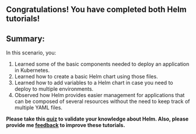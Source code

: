 ## Congratulations! You have completed both Helm tutorials!

## Summary:

In this scenario, you:

1. Learned some of the basic components needed to deploy an application in Kubernetes.
2. Learned how to create a basic Helm chart using those files.
3. Learned how to add variables to a Helm chart in case you need to deploy to multiple environments.
4. Observed how Helm provides easier management for applications that can be composed of several resources without the need to keep track of multiple YAML files.


**Please take this [quiz](https://forms.gle/fEPAdta7CAA1JGgY8) to validate your knowledge about Helm. Also, please provide me [feedback](https://forms.gle/4UcbcuAVBXmDGdtQ9to) to improve these tutorials.**
